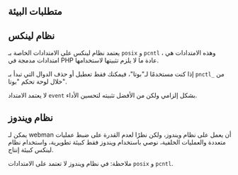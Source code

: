 ## متطلبات البيئة

## نظام لينكس
يعتمد نظام لينكس على الامتدادات الخاصة بـ `posix` و `pcntl` ، وهذه الامتدادات هي امتدادات مدمجة في PHP عادة ما لا يلزم تثبيتها لاستخدامها.

إذا كنت مستخدمًا لـ"بوتا"، فيمكنك فقط تعطيل أو حذف الدوال التي تبدأ بـ `pnctl_` من خلال لوحة تحكم "بوتا".

لا يعتمد الامتداد `event` بشكل إلزامي ولكن من الأفضل تثبيته لتحسين الأداء.

## نظام ويندوز
يمكن لـ webman أن يعمل على نظام ويندوز، ولكن نظرًا لعدم القدرة على ضبط عمليات متعددة والعمليات الخلفية، نوصي باستخدام ويندوز فقط كبيئة تطويرية، واستخدام نظام لينكس كبيئة إنتاج.

ملاحظة: في نظام ويندوز لا تعتمد على الامتدادات `posix` و `pcntl`.
